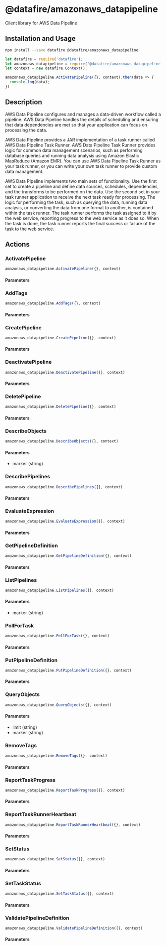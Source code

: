 # @datafire/amazonaws_datapipeline

Client library for AWS Data Pipeline

## Installation and Usage
```bash
npm install --save datafire @datafire/amazonaws_datapipeline
```

```js
let datafire = require('datafire');
let amazonaws_datapipeline = require('@datafire/amazonaws_datapipeline').actions;
let context = new datafire.Context();

amazonaws_datapipeline.ActivatePipeline({}, context).then(data => {
  console.log(data);
})
```

## Description
<p>AWS Data Pipeline configures and manages a data-driven workflow called a pipeline. AWS Data Pipeline handles the details of scheduling and ensuring that data dependencies are met so that your application can focus on processing the data.</p> <p>AWS Data Pipeline provides a JAR implementation of a task runner called AWS Data Pipeline Task Runner. AWS Data Pipeline Task Runner provides logic for common data management scenarios, such as performing database queries and running data analysis using Amazon Elastic MapReduce (Amazon EMR). You can use AWS Data Pipeline Task Runner as your task runner, or you can write your own task runner to provide custom data management.</p> <p>AWS Data Pipeline implements two main sets of functionality. Use the first set to create a pipeline and define data sources, schedules, dependencies, and the transforms to be performed on the data. Use the second set in your task runner application to receive the next task ready for processing. The logic for performing the task, such as querying the data, running data analysis, or converting the data from one format to another, is contained within the task runner. The task runner performs the task assigned to it by the web service, reporting progress to the web service as it does so. When the task is done, the task runner reports the final success or failure of the task to the web service.</p>

## Actions
### ActivatePipeline



```js
amazonaws_datapipeline.ActivatePipeline({}, context)
```

#### Parameters

### AddTags



```js
amazonaws_datapipeline.AddTags({}, context)
```

#### Parameters

### CreatePipeline



```js
amazonaws_datapipeline.CreatePipeline({}, context)
```

#### Parameters

### DeactivatePipeline



```js
amazonaws_datapipeline.DeactivatePipeline({}, context)
```

#### Parameters

### DeletePipeline



```js
amazonaws_datapipeline.DeletePipeline({}, context)
```

#### Parameters

### DescribeObjects



```js
amazonaws_datapipeline.DescribeObjects({}, context)
```

#### Parameters
* marker (string)

### DescribePipelines



```js
amazonaws_datapipeline.DescribePipelines({}, context)
```

#### Parameters

### EvaluateExpression



```js
amazonaws_datapipeline.EvaluateExpression({}, context)
```

#### Parameters

### GetPipelineDefinition



```js
amazonaws_datapipeline.GetPipelineDefinition({}, context)
```

#### Parameters

### ListPipelines



```js
amazonaws_datapipeline.ListPipelines({}, context)
```

#### Parameters
* marker (string)

### PollForTask



```js
amazonaws_datapipeline.PollForTask({}, context)
```

#### Parameters

### PutPipelineDefinition



```js
amazonaws_datapipeline.PutPipelineDefinition({}, context)
```

#### Parameters

### QueryObjects



```js
amazonaws_datapipeline.QueryObjects({}, context)
```

#### Parameters
* limit (string)
* marker (string)

### RemoveTags



```js
amazonaws_datapipeline.RemoveTags({}, context)
```

#### Parameters

### ReportTaskProgress



```js
amazonaws_datapipeline.ReportTaskProgress({}, context)
```

#### Parameters

### ReportTaskRunnerHeartbeat



```js
amazonaws_datapipeline.ReportTaskRunnerHeartbeat({}, context)
```

#### Parameters

### SetStatus



```js
amazonaws_datapipeline.SetStatus({}, context)
```

#### Parameters

### SetTaskStatus



```js
amazonaws_datapipeline.SetTaskStatus({}, context)
```

#### Parameters

### ValidatePipelineDefinition



```js
amazonaws_datapipeline.ValidatePipelineDefinition({}, context)
```

#### Parameters

